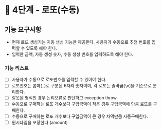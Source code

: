 # 🚀 4단계 - 로또(수동)

## 기능 요구사항

- 현재 로또 생성기는 자동 생성 기능만 제공한다. 사용자가 수동으로 추첨 번호를 입력할 수 있도록 해야 한다.
- 입력한 금액, 자동 생성 숫자, 수동 생성 번호를 입력하도록 해야 한다.

### 기능 리스트

- [ ] 사용자가 수동으로 로또번호를 입력할 수 있어야 한다.
- [ ] 로또번호는 콤마(`,`)로 구분된 6자리 숫자이며, 각 로또는 줄바꿈(`\n`)을 기준으로 분리한다.
- [ ] 잘못된 형식인 경우 논리오류로 판단하고 exception throw
- [ ] 수동으로 구매하는 로또 개수보다 구입금액이 적은 경우 구입금액에 만큼 로또를 구매한다.
- [ ] 수동으로 구매하는 로또 개수보다 구입금액이 큰 경우 차액만큼 자동구매한다.
- [ ] 원시타입을 포장한다 (amount)
